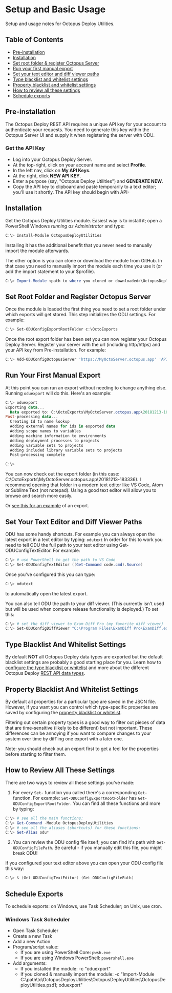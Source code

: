 
# Setup and Basic Usage
Setup and usage notes for Octopus Deploy Utilities.


## Table of Contents
* [Pre-installation](#pre-installation)
* [Installation](#installation)
* [Set root folder & register Octopus Server](#set-root-folder-and-register-octopus-server)
* [Run your first manual export](#run-your-first-manual-export)
* [Set your text editor and diff viewer paths](#set-your-text-editor-and-diff-viewer-paths)
* [Type blacklist and whitelist settings](#type-blacklist-and-whitelist-settings)
* [Property blacklist and whitelist settings](#property-blacklist-and-whitelist-settings)
* [How to review all these settings](#how-to-review-all-these-settings)
* [Schedule exports](#schedule-exports)




## Pre-installation
The Octopus Deploy REST API requires a unique API key for your account to authenticate your requests.  You need to generate this key within the Octopus Server UI and supply it when registering the server with ODU.

### Get the API Key
* Log into your Octopus Deploy Server.
* At the top-right, click on your account name and select **Profile**.
* In the left nav, click on **My API Keys**.
* At the right, click **NEW API KEY**.
* Enter a purpose (say, "Octopus Deploy Utilities") and **GENERATE NEW**.
* Copy the API key to clipboard and paste temporarily to a text editor; you'll use it shortly.  The API key should begin with API-

## Installation
Get the Octopus Deploy Utilities module.  Easiest way is to install it; open a PowerShell Windows *running as Administrator* and type:
```PowerShell
C:\> Install-Module OctopusDeployUtilities
```
Installing it has the additional benefit that you never need to manually import the module afterwards.


The other option is you can clone or download the module from GitHub.  In that case you need to manually import the module each time you use it (or add the import statement to your $profile).
```PowerShell
C:\> Import-Module <path to where you cloned or downloaded>\OctopusDeployUtilities\OctopusDeployUtilities.psd1
```

## Set Root Folder and Register Octopus Server
Once the module is loaded the first thing you need to set a root folder under which exports will get stored.  This step initializes the ODU settings.  For example:
```PowerShell
C:\> Set-ODUConfigExportRootFolder c:\OctoExports
```

Once the root export folder has been set you can now register your Octopus Deploy Server.  Register your server with the url (including http/https) and your API key from Pre-installation.  For example:
```PowerShell
C:\> Add-ODUConfigOctopusServer 'https://MyOctoServer.octopus.app' 'API-ABCDEFGH01234567890ABCDEFGH'
```

## Run Your First Manual Export
At this point you can run an export without needing to change anything else.  Running ```oduexport``` will do this.  Here's an example:
```PowerShell
C:\> oduexport
Exporting data...
  Data exported to: C:\OctoExports\MyOctoServer.octopus.app\20181213-183336
Post-processing data...
  Creating Id to name lookup
  Adding external names for ids in exported data
  Adding scope names to variables
  Adding machine information to environments
  Adding deployment processes to projects
  Adding variable sets to projects
  Adding included library variable sets to projects
  Post-processing complete

C:\>
```

You can now check out the export folder (in this case: C:\OctoExports\MyOctoServer.octopus.app\20181213-183336).  I recommend opening that folder in a modern text editor like VS Code, Atom or Sublime Text (not notepad).  Using a good text editor will allow you to browse and search more easily.

Or [see this for an example](SampleExport.md) of an export.


## Set Your Text Editor and Diff Viewer Paths

ODU has some handy shortcuts.  For example you can always open the latest export in a text editor by typing: ```odutext```  In order for this to work you need to tell ODU the full path to your text editor using Get-ODUConfigTextEditor.  For example:
```PowerShell
C:\> # use PowerShell to get the path to VS Code
C:\> Set-ODUConfigTextEditor ((Get-Command code.cmd).Source)
```
Once you've configured this you can type: 
```PowerShell
C:\> odutext
```
to automatically open the latest export.

You can also tell ODU the path to your diff viewer.  (This currently isn't used but will be used when compare release functionality is deployed.)  To set this:
```PowerShell
C:\> # set the diff viewer to Exam Diff Pro (my favorite diff viewer)
C:\> Set-ODUConfigDiffViewer "C:\Program Files\ExamDiff Pro\ExamDiff.exe"
```


## Type Blacklist And Whitelist Settings

By default **NOT** all Octopus Deploy data types are exported but the default blacklist settings are probably a good starting place for you.  Learn how to [configure the type blacklist or whitelist](TypeWhiteListBlackListConfig.md) and more about the different Octopus Deploy [REST API data types](TypeDescription.md).


## Property Blacklist And Whitelist Settings

By default all properties for a particular type are saved in the JSON file.  However, if you want you can control which type-specific properties are saved by configuring the [property blacklist or whitelist](PropertyWhiteListBlackListConfig.md).

Filtering out certain property types is a good way to filter out pieces of data that are time-sensitive (likely to be different) but not important.  These differences can be annoying if you want to compare changes to your system over time by diff'ing one export with a later one.

Note: you should check out an export first to get a feel for the properties before starting to filter them.


## How to Review All These Settings

There are two ways to review all these settings you've made:
1. For every ```Set-``` function you called there's a corresponding ```Get-``` function.  For example: ```Set-ODUConfigExportRootFolder``` has ```Get-ODUConfigExportRootFolder```.  You can find all these functions and more by typing:

```PowerShell
C:\> # see all the main functions:
C:\> Get-Command -Module OctopusDeployUtilities
C:\> # see all the aliases (shortcuts) for these functions:
C:\> Get-Alias odu*
```

2. You can review the ODU config file itself; you can find it's path with ```Get-ODUConfigFilePath```.  Be careful - if you manually edit this file, you might break ODU!

If you configured your text editor above you can open your ODU config file this way:

```PowerShell
C:\> & (Get-ODUConfigTextEditor) (Get-ODUConfigFilePath)
```



## Schedule Exports
To schedule exports: on Windows, use Task Scheduler; on Unix, use cron.

### Windows Task Scheduler
* Open Task Scheduler
* Create a new Task
* Add a new Action
* Program/script value:
  * If you are using PowerShell Core:     ```pwsh.exe```
  * If you are using Windows PowerShell:  ```powershell.exe```
* Add arguments:
  * If you installed the module: -c "oduexport"
  * If you cloned & manually import the module: -c "Import-Module C:\path\to\OctopusDeployUtilities\OctopusDeployUtilities\OctopusDeployUtilities.psd1; oduexport"
